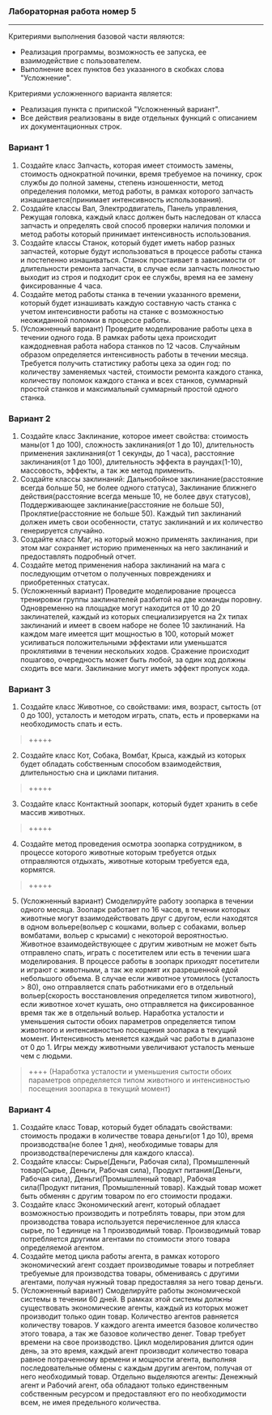### Лабораторная работа номер 5
----------------------------------


Критериями выполнения базовой части являются:
- Реализация программы, возможность ее запуска, ее взаимодействие с пользователем.
- Выполнение всех пунктов без указанного в скобках слова "Усложнение".

Критериями усложненного варианта является:
- Реализация пункта с припиской "Усложненный вариант".
- Все действия реализованы в виде отдельных функций с описанием их документационных строк.


### Вариант 1
1) Создайте класс Запчасть, которая имеет стоимость замены, стоимость однократной починки, время требуемое на починку, срок службы до полной замены, степень изношенности, метод определения поломки, метод работы, в рамках которого запчасть изнашивается(принимает интенсивность использования).
2) Создайте классы Вал, Электродвигатель, Панель управления, Режущая головка, каждый класс должен быть наследован от класса запчасть и определять свой способ проверки наличия поломки и метод работы который принимает интенсивность использования.
3) Создайте классы Станок, который будет иметь набор разных запчастей, которые будут использоваться в процессе работы станка и постепенно изнашиваться. Станок простаивает в зависимости от длительности ремонта запчасти, в случае если запчасть полностью выходит из строя и подходит срок ее службы, время на ее замену фиксированные 4 часа.
4) Создайте метод работы станка в течении указанного времени, который будет изнашивать каждую составную часть станка с учетом интенсивности работы на станке с возможностью неожиданной поломки в процессе работы. 
1) (Усложненный вариант) Проведите моделирование работы цеха в течении одного года. В рамках работы цеха происходит каждодневная работа набора станков по 12 часов. Случайным образом определяется интенсивность работы в течении месяца. Требуется получить статистику работы цеха за один год: по количеству заменяемых частей, стоимости ремонта каждого станка, количеству поломок каждого станка и всех станков, суммарный простой станков и максимальный суммарный простой одного станка.


### Вариант 2
1) Создайте класс Заклинание, которое имеет свойства: стоимость маны(от 1 до 100), сложность заклинания(от 1 до 10), длительность применения заклинания(от 1 секунды, до 1 часа), расстояние заклинания(от 1 до 100), длительность эффекта в раундах(1-10), массовость, эффекты, а так же метод применить.
2) Создайте классы заклинаний: Дальнобойное заклинание(расстояние всегда больше 50, не более одного статуса), Заклинание ближнего действия(расстояние всегда меньше 10, не более двух статусов), Поддерживающее заклинание(расстояние не больше 50), Проклятие(расстояние не больше 50). Каждый тип заклинаний должен иметь свои особенности, статус заклинаний и их количество генерируется случайно.
3) Создайте класс Маг, на который можно применять заклинания, при этом маг сохраняет историю примененных на него заклинаний и предоставлять подробный отчет.
4) Создайте метод применения набора заклинаний на мага с последующим отчетом о полученных повреждениях и приобретенных статусах.
5) (Усложненный вариант) Проведите моделирование процесса тренировки группы заклинателей разбитой на две команды поровну. Одновременно на площадке могут находится от 10 до 20 заклинателей, каждый из которых специализируется на 2х типах заклинаний и имеет в своем наборе не более 10 заклинаний. На каждом маге имеется щит мощностью в 100, который может усиливаться положительными эффектами или уменьшатся проклятиями в течении нескольких ходов. Сражение происходит пошагово, очередность может быть любой, за один ход должны сходить все маги. Заклинание могут иметь эффект пропуск хода.


### Вариант 3
1) Создайте класс Животное, со свойствами: имя, возраст, сытость (от 0 до 100), усталость и методом играть, спать, есть и проверками на необходимость спать и есть.
> +++++
2) Создайте класс Кот, Собака, Вомбат, Крыса, каждый из которых будет обладать собственным способом взаимодействия, длительностью сна и циклами питания.
> +++++
3) Создайте класс Контактный зоопарк, который будет хранить в себе массив животных.
> +++++
4) Создайте метод проведения осмотра зоопарка сотрудником, в процессе которого животные которым требуется отдых отправляются отдыхать, животные которым требуется еда, кормятся.
> +++++
5) (Усложненный вариант) Смоделируйте работу зоопарка в течении одного месяца. Зоопарк работает по 16 часов, в течении которых животные могут взаимодействовать друг с другом, если находятся в одном вольере(вольер с кошками, вольер с собаками, вольер вомбатами, вольер с крысами) с некоторой вероятностью. Животное взаимодействующее с другим животным не может быть отправлено спать, играть с посетителем или есть в течении шага моделирования. В процессе работы в зоопарк приходят посетители и играют с животными, а так же кормят их разрешенной едой небольшого объема. В случае если животное утомилось (усталость > 80), оно отправляется спать работниками его в отдельный вольер(скорость восстановления определяется типом животного), если животное хочет кушать, оно отправляется на фиксированное время так же в отдельный вольер. Наработка усталости и уменьшения сытости обоих параметров определяется типом животного и интенсивностью посещения зоопарка в текущий момент. Интенсивность меняется каждый час работы в диапазоне от 0 до 1. Игры между животными увеличивают усталость меньше чем с людьми.
> ++++ (Наработка усталости и уменьшения сытости обоих параметров определяется типом животного и интенсивностью посещения зоопарка в текущий момент)



### Вариант 4
1) Создайте класс Товар, который будет обладать свойствами: стоимость продажи в количестве товара деньги(от 1 до 10), время производства(не более 1 дня), необходимые товары для производства(перечислены для каждого класса).
2) Создайте классы: Сырье(Деньги, Рабочая сила), Промышленный товар(Сырье, Деньги, Рабочая сила), Продукт питания(Деньги, Рабочая сила), Деньги(Промышленный товар), Рабочая сила(Продукт питания, Промышленный товар). Каждый товар может быть обменян с другим товаром по его стоимости продажи.
3) Создайте класс Экономический агент, который обладает возможностью производить и потреблять товары, при этом для производства товара используется перечисленное для класса сырье, по 1 единице на 1 производимый товар. Производимый товар потребляется другими агентами по стоимости этого товара определяемой агентом. 
4) Создайте метод цикла работы агента, в рамках которого экономический агент создает производимые товары и потребляет требуемые для производства товары, обмениваясь с другими агентами, получая нужный товар предоставляя за него товар деньги.
5) (Усложненный вариант) Смоделируйте работы экономической системы в течении 60 дней. В рамках этой системы должны существовать экономические агенты, каждый из которых может производит только один товар. Количество агентов равняется количеству товаров. У каждого агента имеется базовое количество этого товара, а так же базовое количество денег. Товар требует времени на свое производство. Цикл моделирования длится один день, за это время, каждый агент производит количество товара равное потраченному времени и мощности агента, выполняя последовательные обмены с каждым другим агентом, получая от него необходимый товар. Отдельно выделяются агенты: Денежный агент и Рабочий агент, оба обладают только единственным собственным ресурсом и предоставляют его по необходимости всем, не имея предельного количества.
